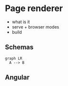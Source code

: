 # Page renderer
* what is it
* serve + browser modes
* build


## Schemas


``` mermaid
graph LR
  A --> B
```

## Angular

